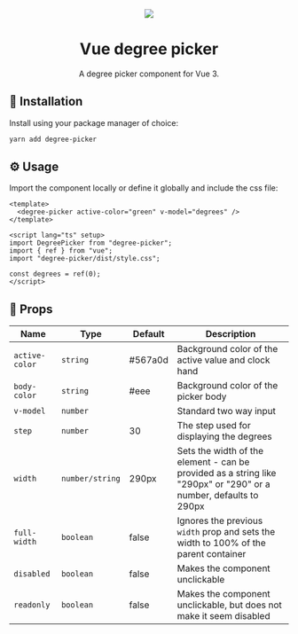 <div align="center">
  <img src="https://user-images.githubusercontent.com/36193643/235878084-9d2a7f8e-591a-4599-bc9c-b1336bc881f1.png" />
</div>

<h1 align=center>Vue degree picker</h1>
<p align=center>A degree picker component for Vue 3.</p>

## 🚀 Installation

Install using your package manager of choice:

```bash
yarn add degree-picker
```

## ⚙️ Usage

Import the component locally or define it globally and include the css file:

```vue
<template>
  <degree-picker active-color="green" v-model="degrees" />
</template>

<script lang="ts" setup>
import DegreePicker from "degree-picker";
import { ref } from "vue";
import "degree-picker/dist/style.css";

const degrees = ref(0);
</script>
```

## 📃 Props

| Name           | Type            | Default | Description                                                                                                      |
| -------------- | --------------- | ------- | ---------------------------------------------------------------------------------------------------------------- |
| `active-color` | `string`        | #567a0d | Background color of the active value and clock hand                                                              |
| `body-color`   | `string`        | #eee    | Background color of the picker body                                                                              |
| `v-model`      | `number`        |         | Standard two way input                                                                                           |
| `step`         | `number`        | 30      | The step used for displaying the degrees                                                                         |
| `width`        | `number/string` | 290px   | Sets the width of the element - can be provided as a string like "290px" or "290" or a number, defaults to 290px |
| `full-width`   | `boolean`       | false   | Ignores the previous `width` prop and sets the width to 100% of the parent container                             |
| `disabled`     | `boolean`       | false   | Makes the component unclickable                                                                                  |
| `readonly`     | `boolean`       | false   | Makes the component unclickable, but does not make it seem disabled                                              |
